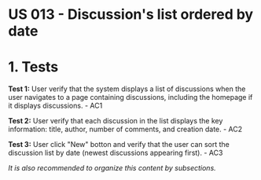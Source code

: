 # US 013 - Discussion's list ordered by date

# 1. Tests

**Test 1:** User verify that the system displays a list of discussions when the user navigates to a page containing discussions, including the homepage if it displays discussions. - AC1 

**Test 2:** User verify that each discussion in the list displays the key information: title, author, number of comments, and creation date. - AC2 

**Test 3:** User click "New" botton and verify that the user can sort the discussion list by date (newest discussions appearing first). - AC3

*It is also recommended to organize this content by subsections.* 







